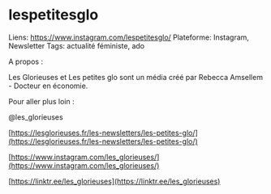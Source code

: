 # lespetitesglo

Liens: https://www.instagram.com/lespetitesglo/
Plateforme: Instagram, Newsletter
Tags: actualité féministe, ado

A propos :

Les Glorieuses et Les petites glo sont un média créé par Rebecca Amsellem - Docteur en économie. 

Pour aller plus loin :

@les_glorieuses

[https://lesglorieuses.fr/les-newsletters/les-petites-glo/](https://lesglorieuses.fr/les-newsletters/les-petites-glo/)

[https://www.instagram.com/les_glorieuses/](https://www.instagram.com/les_glorieuses/)

[https://linktr.ee/les_glorieuses](https://linktr.ee/les_glorieuses)